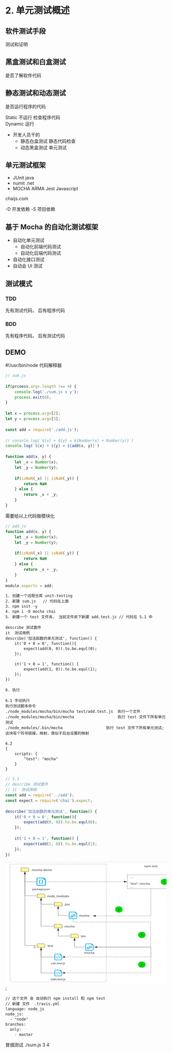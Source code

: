 # 2.	单元测试概述

## 软件测试手段

测试和证明

## 黑盒测试和白盒测试

是否了解软件代码

## 静态测试和动态测试

是否运行程序的代码

Static 不运行   检查程序代码  <br>
Dynamic 运行


* 开发人员干的
	* 静态白盒测试  静态代码检查
	* 动态黑盒测试  单元测试

## 单元测试框架

* JUnit java
* numit .net
* MOCHA  ARMA Jest  Javascript

chaijs.com

-D 开发依赖
-S 项目依赖

## 基于 Mocha 的自动化测试框架

* 自动化单元测试
	* 自动化前端代码测试
	* 自动化后端代码测试
* 自动化接口测试
* 自动会 UI 测试

## 测试模式

### TDD

先有测试代码， 后有程序代码

### BDD

先有程序代码， 后有测试代码

## DEMO

#!/usr/bin/node  代码解释器

```js
// sum.js

if(prcoess.argv.length !== 4) {
	console.log('./sum.js x y');
	process.exit(0);
}

let x = process.argv[2];
let y = process.argv[3];

const add = require('./add.js');

// console.log(`${x} + ${y} = ${Number(x) + Number(y)}`)
console.log(`${x} + ${y} = ${add(x, y)}`)

function add(x, y) {
	let _x = Number(x);
	let _y = Number(y);

	if(isNaN(_x) || isNaN(_y)) {
		return NaN
	} else {
		return _x + _y;
	}
}
```

需要给以上代码做模块化

```js
// add.js
function add(x, y) {
	let _x = Number(x);
	let _y = Number(y);

	if(isNaN(_x) || isNaN(_y)) {
		return NaN
	} else {
		return _x + _y;
	}
}
module.exports = add;
```

```
1. 创建一个远程仓库 unit-testing
2. 新建 sum.js   // 代码在上面
3. npm init -y
4. npm i -D mocha chai 
5. 新建一个 test 文件夹， 当前文件夹下新建 add.test.js // 代码在 5.1 中

describe 测试套件
it  测试用例
describe('加法函数的单元测试', function() {
	it('0 + 0 = 0', function(){
		expect(add(0, 0)).to.be.equl(0);
	});

	it('1 + 0 = 1', function() {
		expect(add(1, 0)).to.be.equl(1);
	});
})

6. 执行

6.1 手动执行
执行测试脚本命令 
./node_modules/mocha/bin/mocha test/add.test.js  执行一个文件
./node_modules/mocha/bin/mocha                   执行 test 文件下所有单元测试
./node_modules/.bin/mocha                   执行 test 文件下所有单元测试; 这块有个符号链接，映射，类似于后台设置的映射

6.2
{
	scripts: {
		"test": "mocha"
	}
}
```

```js
// 5.1
// describe 测试套件
// it  测试用例
const add = require('../add');
const expect = require('chai').expect;

describe('加法函数的单元测试', function() {
	it('0 + 0 = 0', function(){
		expect(add(0, 0)).to.be.equl(0);
	});

	it('1 + 0 = 1', function() {
		expect(add(1, 0)).to.be.equl(1);
	});
})
```

![命令执行的原理](./imgs/2.1.png);

```
// 这个文件 会 自动执行 npm install 和 npm test
// 新建 文件  .travis.yml
language: node_js
node_js:
  - "node"
branches:
  only:
    - master

```


冒烟测试
./sum.js 3 4
